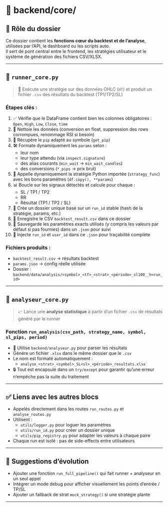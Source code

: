 # 📁 backend/core/

## 🎯 Rôle du dossier

Ce dossier contient les **fonctions cœur du backtest et de l’analyse**, utilisées par l’API, le dashboard ou les scripts auto.  
Il sert de pont central entre le frontend, les stratégies utilisateur et le système de génération des fichiers CSV/XLSX.

---

## 🔹 `runner_core.py`

> 🚀 Exécute une stratégie sur des données OHLC (`df`) et produit un fichier `.csv` des résultats du backtest (TP1/TP2/SL)

### Étapes clés :
1. ✅ Vérifie que le DataFrame contient bien les colonnes obligatoires : `Open`, `High`, `Low`, `Close`, `time`
2. 🧹 Nettoie les données (conversion en float, suppression des rows corrompues, renommage RSI si besoin)
3. 📏 Récupère le `pip` adapté au symbole (`get_pip`)
4. 🛠 Formate dynamiquement les `params` selon :
   - leur nom
   - leur type attendu (via `inspect.signature`)
   - des alias courants (`min_wait` → `min_wait_candles`)
   - des conversions (`*_pips` → prix brut)
5. 🧠 Appelle dynamiquement la stratégie Python importée (`strategy_func`) avec les bons paramètres (`df.copy(), **params`)
6. 📊 Boucle sur les signaux détectés et calcule pour chaque :
   - SL / TP1 / TP2
   - RR
   - Résultat (TP1 / TP2 / SL)
7. 📁 Crée un dossier unique basé sur un `run_id` stable (hash de la stratégie, params, etc.)
8. 💾 Enregistre le CSV `backtest_result.csv` dans ce dossier
9. 📝 Sauvegarde les paramètres exacts utilisés (y compris les valeurs par défaut si pas fournies) dans un `.json` pour suivi
10. 🔐 Injecte `run_id` et `user_id` dans ce `.json` pour traçabilité complète

### Fichiers produits :
- `backtest_result.csv` → résultats backtest
- `params.json` → config réelle utilisée
- Dossier : `backend/data/analysis/<symbol>_<tf>_<strat>_<période>_sl100__h<run_id>`

---

## 🔹 `analyseur_core.py`

> 📈 Lance une **analyse statistique** à partir d’un fichier `.csv` de résultats généré par le runner

### Fonction `run_analysis(csv_path, strategy_name, symbol, sl_pips, period)`

- 📂 Utilise `backend/analyseur.py` pour parser les résultats
- Génére un fichier `.xlsx` dans le même dossier que le `.csv`
- Le nom est formaté automatiquement :
  - `analyse_<strat>_<symbol>_SL<sl>_<période>_resultats.xlsx`
- 🔒 Tout est encapsulé dans un `try/except` pour garantir qu’une erreur n’empêche pas la suite du traitement

---

## ✅ Liens avec les autres blocs

- Appelés directement dans les routes `run_routes.py` et `analyse_routes.py`
- Utilisent :
  - `utils/logger.py` pour loguer les paramètres
  - `utils/run_id.py` pour créer un dossier unique
  - `utils/pip_registry.py` pour adapter les valeurs à chaque paire
- Chaque run est isolé : pas de side-effects entre utilisateurs

---

## 🧠 Suggestions d’évolution

- Ajouter une fonction `run_full_pipeline()` qui fait runner + analyseur en un seul appel
- Intégrer un mode debug pour afficher visuellement les points d’entrée / TP/SL
- Ajouter un fallback de strat `mock_strategy()` si une stratégie plante

---

